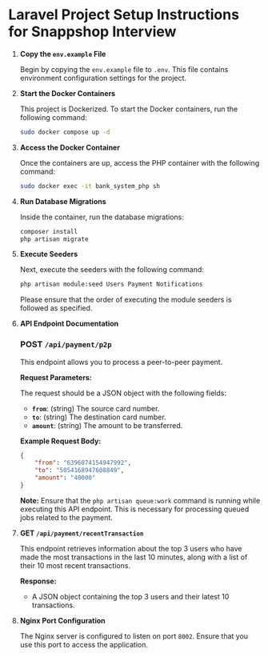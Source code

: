 # Laravel Project Setup Instructions for Snappshop Interview

1. **Copy the `env.example` File**

   Begin by copying the `env.example` file to `.env`. This file contains environment configuration settings for the project.

2. **Start the Docker Containers**

   This project is Dockerized. To start the Docker containers, run the following command:

   ```bash
   sudo docker compose up -d
   ```

3. **Access the Docker Container**

   Once the containers are up, access the PHP container with the following command:

   ```bash
   sudo docker exec -it bank_system_php sh
   ```

4. **Run Database Migrations**

   Inside the container, run the database migrations:

   ```bash
   composer install
   php artisan migrate
   ```

5. **Execute Seeders**

   Next, execute the seeders with the following command:

   ```bash
   php artisan module:seed Users Payment Notifications
   ```

   Please ensure that the order of executing the module seeders is followed as specified.

6. **API Endpoint Documentation**

   ### POST `/api/payment/p2p`

   This endpoint allows you to process a peer-to-peer payment.

   **Request Parameters:**

   The request should be a JSON object with the following fields:

    - **`from`**: (string) The source card number.
    - **`to`**: (string) The destination card number.
    - **`amount`**: (string) The amount to be transferred.

   **Example Request Body:**

   ```json
   {
       "from": "6396074154947992",
       "to": "5054168947608849",
       "amount": "40000"
   }
   ```

   **Note:** Ensure that the `php artisan queue:work` command is running while executing this API endpoint. This is necessary for processing queued jobs related to the payment.

7. **GET `/api/payment/recentTransaction`**

   This endpoint retrieves information about the top 3 users who have made the most transactions in the last 10 minutes, along with a list of their 10 most recent transactions.

   **Response:**

    - A JSON object containing the top 3 users and their latest 10 transactions.

8. **Nginx Port Configuration**

   The Nginx server is configured to listen on port `8002`. Ensure that you use this port to access the application.

